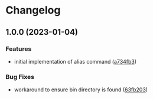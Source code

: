 # Changelog

## 1.0.0 (2023-01-04)


### Features

* initial implementation of alias command ([a734fb3](https://github.com/andrewthauer/asdf-alias/commit/a734fb3554fc7eafec9f5b23b281b2147284dc1f))


### Bug Fixes

* workaround to ensure bin directory is found ([63fb203](https://github.com/andrewthauer/asdf-alias/commit/63fb203f9f3229944d77ebc79105fe3c00f01843))
